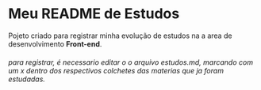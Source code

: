 <h1>Meu README de Estudos</h1>

Pojeto criado para registrar minha evolução de estudos na a area de desenvolvimento **Front-end**.

*<h6>para registrar, é necessario editar o o arquivo estudos.md, marcando com um x dentro dos respectivos colchetes das materias que ja foram estudadas.</h6>*
